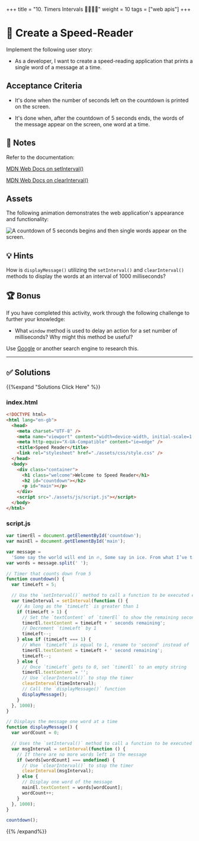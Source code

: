 +++
title = "10. Timers Intervals 👩‍🎓👨‍🎓"
weight = 10
tags = ["web apis"] 
+++

# 📖 Create a Speed-Reader

Implement the following user story:

* As a developer, I want to create a speed-reading application that prints a single word of a message at a time.

## Acceptance Criteria

* It's done when the number of seconds left on the countdown is printed on the screen.

* It's done when, after the countdown of 5 seconds ends, the words of the message appear on the screen, one word at a time.

## 📝 Notes

Refer to the documentation: 

[MDN Web Docs on setInterval()](https://developer.mozilla.org/en-US/docs/Web/API/WindowOrWorkerGlobalScope/setInterval)

[MDN Web Docs on clearInterval()](https://developer.mozilla.org/en-US/docs/Web/API/WindowOrWorkerGlobalScope/clearInterval)

## Assets

The following animation demonstrates the web application's appearance and functionality:

![A countdown of 5 seconds begins and then single words appear on the screen.](./images/demo1.gif)

## 💡 Hints

How is `displayMessage()` utilizing the `setInterval()` and `clearInterval()` methods to display the words at an interval of 1000 milliseconds?

## 🏆 Bonus

If you have completed this activity, work through the following challenge to further your knowledge:

* What `window` method is used to delay an action for a set number of milliseconds? Why might this method be useful?

Use [Google](https://www.google.com) or another search engine to research this.

---

## ✅ Solutions 
{{%expand "Solutions Click Here" %}}
### index.html
```html
<!DOCTYPE html>
<html lang="en-gb">
  <head>
    <meta charset="UTF-8" />
    <meta name="viewport" content="width=device-width, initial-scale=1.0" />
    <meta http-equiv="X-UA-Compatible" content="ie=edge" />
    <title>Speed Reader</title>
    <link rel="stylesheet" href="./assets/css/style.css" />
  </head>
  <body>
    <div class="container">
      <h1 class="welcome">Welcome to Speed Reader</h1>
      <h2 id="countdown"></h2>
      <p id="main"></p>
    </div>
    <script src="./assets/js/script.js"></script>
  </body>
</html>
```
### script.js
```js
var timerEl = document.getElementById('countdown');
var mainEl = document.getElementById('main');

var message =
  'Some say the world will end in 🔥, Some say in ice. From what I’ve tasted of desire, I hold with those who favor fire. But if it had to perish twice, I think I know enough of hate. To say that for destruction ice, Is also great, And would suffice.';
var words = message.split(' ');

// Timer that counts down from 5
function countdown() {
  var timeLeft = 5;

  // Use the `setInterval()` method to call a function to be executed every 1000 milliseconds
  var timeInterval = setInterval(function () {
    // As long as the `timeLeft` is greater than 1
    if (timeLeft > 1) {
      // Set the `textContent` of `timerEl` to show the remaining seconds
      timerEl.textContent = timeLeft + ' seconds remaining';
      // Decrement `timeLeft` by 1
      timeLeft--;
    } else if (timeLeft === 1) {
      // When `timeLeft` is equal to 1, rename to 'second' instead of 'seconds'
      timerEl.textContent = timeLeft + ' second remaining';
      timeLeft--;
    } else {
      // Once `timeLeft` gets to 0, set `timerEl` to an empty string
      timerEl.textContent = '';
      // Use `clearInterval()` to stop the timer
      clearInterval(timeInterval);
      // Call the `displayMessage()` function
      displayMessage();
    }
  }, 1000);
}

// Displays the message one word at a time
function displayMessage() {
  var wordCount = 0;

  // Uses the `setInterval()` method to call a function to be executed every 1000 milliseconds
  var msgInterval = setInterval(function () {
    // If there are no more words left in the message
    if (words[wordCount] === undefined) {
      // Use `clearInterval()` to stop the timer
      clearInterval(msgInterval);
    } else {
      // Display one word of the message
      mainEl.textContent = words[wordCount];
      wordCount++;
    }
  }, 1000);
}

countdown();
```
{{% /expand%}}
